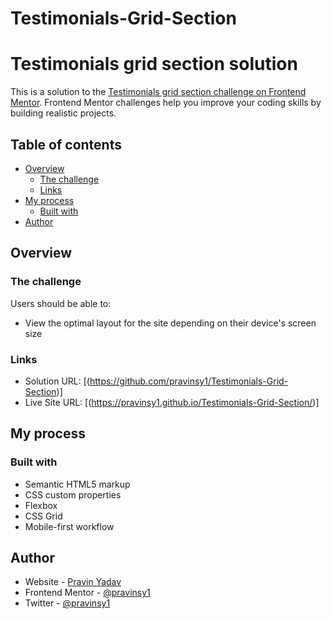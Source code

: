 # Testimonials-Grid-Section
# Testimonials grid section solution

This is a solution to the [Testimonials grid section challenge on Frontend Mentor](https://www.frontendmentor.io/challenges/testimonials-grid-section-Nnw6J7Un7). Frontend Mentor challenges help you improve your coding skills by building realistic projects. 

## Table of contents

- [Overview](#overview)
  - [The challenge](#the-challenge)
  - [Links](#links)
- [My process](#my-process)
  - [Built with](#built-with)
- [Author](#author)

## Overview

### The challenge

Users should be able to:

- View the optimal layout for the site depending on their device's screen size

### Links

- Solution URL: [(https://github.com/pravinsy1/Testimonials-Grid-Section)]
- Live Site URL: [(https://pravinsy1.github.io/Testimonials-Grid-Section/)]

## My process

### Built with

- Semantic HTML5 markup
- CSS custom properties
- Flexbox
- CSS Grid
- Mobile-first workflow

## Author

- Website - [Pravin Yadav](https://www.pravinyadav.netlify.app)
- Frontend Mentor - [@pravinsy1](https://www.frontendmentor.io/profile/pravinsy1)
- Twitter - [@pravinsy1](https://www.twitter.com/pravinsy1)
